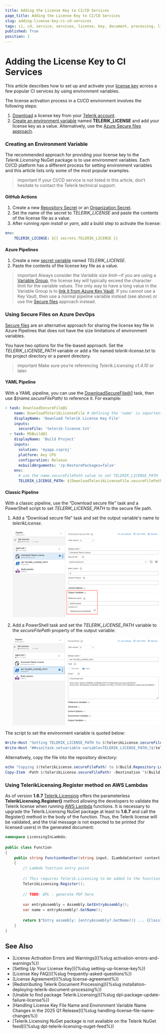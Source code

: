 ```yaml
---
title: Adding the License Key to CI/CD Services
page_title: Adding the License Key to CI/CD Services
slug: adding-license-key-ci-cd-services
tags: ci, cd, service, services, license, key, document, processing, libraries
published: True
position: 1
---
```


# Adding the License Key to CI Services
This article describes how to set up and activate your [license key](https://www.telerik.com/account/your-licenses/license-keys) across a few popular CI services by using environment variables.

The license activation process in a CI/CD environment involves the following steps:

1. [Download](https://www.telerik.com/account/your-licenses/license-keys) a license key from your [Telerik account](https://www.telerik.com/account/).
1. [Create an environment variable](#creating-an-environment-variable) named **TELERIK_LICENSE** and add your license key as a value. Alternatively, use the [Azure Secure files approach](#using-secure-files-on-azure-devops).

### Creating an Environment Variable
The recommended approach for providing your license key to the _Telerik.Licensing_ NuGet package is to use environment variables. Each CI/CD platform has a different process for setting environment variables and this article lists only some of the most popular examples.

>important If your CI/CD service is not listed in this article, don’t hesitate to contact the Telerik technical support.

#### GitHub Actions
1. Create a new [Repository Secret](https://docs.github.com/en/actions/reference/encrypted-secrets#creating-encrypted-secrets-for-a-repository) or an [Organization Secret](https://docs.github.com/en/actions/reference/encrypted-secrets#creating-encrypted-secrets-for-an-organization).
1. Set the name of the secret to _TELERIK\_LICENSE_ and paste the contents of the license file as a value.
1. After running _npm install_ or _yarn_, add a build step to activate the license:

```yaml
env:
    TELERIK_LICENSE: ${{ secrets.TELERIK_LICENSE }}
```

#### Azure Pipelines
1. Create a new [secret variable](https://learn.microsoft.com/en-us/azure/devops/pipelines/process/variables?view=azure-devops&tabs=yaml%2Cbatch#secret-variables) named _TELERIK\_LICENSE_.
1. Paste the contents of the license key file as a value.

>important Always consider the _Variable size limit_—if you are using a [Variable Group](https://learn.microsoft.com/en-us/azure/devops/pipelines/library/variable-groups?view=azure-devops&tabs=azure-pipelines-ui%2Cyaml), the license key will typically exceed the character limit for the variable values. The only way to have a long value in the Variable Group is to [link it from Azure Key Vault](https://learn.microsoft.com/en-us/azure/devops/pipelines/library/link-variable-groups-to-key-vaults?view=azure-devops). If you cannot use a Key Vault, then use a normal pipeline variable instead (see above) or use the [Secure files](#using-secure-files-on-azure-devops) approach instead.

### Using Secure Files on Azure DevOps

[Secure files](https://learn.microsoft.com/en-us/azure/devops/pipelines/library/secure-files?view=azure-devops) are an alternative approach for sharing the license key file in Azure Pipelines that does not have the size limitations of environment variables.

You have two options for the file-based approach. Set the _TELERIK_LICENSE_PATH_ variable or add a file named _telerik-license.txt_ to the project directory or a parent directory.

>important Make sure you’re referencing _Telerik.Licensing v1.4.10_ or later.

#### YAML Pipeline

With a YAML pipeline, you can use the [DownloadSecureFile@1](https://learn.microsoft.com/en-us/azure/devops/pipelines/tasks/reference/download-secure-file-v1?view=azure-pipelines) task, then use _$(name.secureFilePath)_ to reference it. For example:

```yaml
- task: DownloadSecureFile@1
    name: DownloadTelerikLicenseFile # defining the 'name' is important
    displayName: 'Download Telerik License Key File'
    inputs:
      secureFile: 'telerik-license.txt'
  - task: MSBuild@1
    displayName: 'Build Project'
    inputs:
      solution: 'myapp.csproj'
      platform: Any CPU
      configuration: Release
      msbuildArguments: '/p:RestorePackages=false'
    env:
      # use the name.secureFilePath value to set TELERIK_LICENSE_PATH
      TELERIK_LICENSE_PATH: $(DownloadTelerikLicenseFile.secureFilePath)
```
#### Classic Pipeline

With a classic pipeline, use the “Download secure file” task and a PowerShell script to set _TELERIK\_LICENSE\_PATH_ to the secure file path.

1. Add a “Download secure file” task and set the output variable's name to _telerikLicense_.

    ![Classic Pipeline 1](images/license-key-classic-pipeline-1.png) 

1. Add a PowerShell task and set the _TELERIK\_LICENSE\_PATH_ variable to the _secureFilePath_ property of the output variable:

    ![Classic Pipeline 2](images/license-key-classic-pipeline-2.png) 

The script to set the environment variable is quoted below:

```powershell
Write-Host "Setting TELERIK_LICENSE_PATH to $(telerikLicense.secureFilePath)"
Write-Host "##vso[task.setvariable variable=TELERIK_LICENSE_PATH;]$(telerikLicense.secureFilePath)"
```

Alternatively, copy the file into the repository directory:

```powershell
echo "Copying $(telerikLicense.secureFilePath) to $(Build.Repository.LocalPath)/telerik-license.txt"
Copy-Item -Path $(telerikLicense.secureFilePath) -Destination "$(Build.Repository.LocalPath)/telerik-license.txt" -Force
```

### Using TelerikLicensing.Register method on AWS Lambdas

As of version **1.6.7** [ Telerik.Licensing](https://www.nuget.org/packages/Telerik.Licensing) offers the parameterless **TelerikLicensing.Register()** method allowing the developers to validate the Telerik license when running [AWS Lambda](https://docs.aws.amazon.com/lambda/latest/dg/welcome.html) functions. It is necessary to upgrade the Telerik.Licensing NuGet package at least to **1.6.7** and call the Register() method in the body of the function. Thus, the Telerik license will be validated, and the trial message is not expected to be printed (for licensed users) in the generated document:

```csharp
namespace LicensingInLambda;
 
public class Function
{
    public string FunctionHandler(string input, ILambdaContext context)
    {
        // Lambda function entry point
 
        // This requires Telerik.Licensing to be added to the function project
        TelerikLicensing.Register();
 
        // TODO: DPL - generate PDF here
 
        var entryAssembly = Assembly.GetEntryAssembly();
        var name = entryAssembly?.GetName();
 
        return $"Entry assembly: {entryAssembly?.GetName()} ... {Class1.DoYourMagic()}";
    }
}
```

## See Also

* [License Activation Errors and Warnings]({%slug activation-errors-and-warnings%})
* [Setting Up Your License Key]({%slug setting-up-license-key%})
* [License Key FAQ]({%slug frequently-asked-questions%})
* [License Agreement]({%slug license-agreement%})
* [Redistributing Telerik Document Processing]({%slug installation-deploying-telerik-document-processing%})
* [Unable to find package Telerik.Licensing]({%slug dpl-package-update-failure-license%})
* [Handling License Key File Name and Environment Variable Name Changes in the 2025 Q1 Release]({%slug handling-license-file-name-changes%})
* [Telerik.Licensing NuGet package is not available on the Telerik NuGet feed]({%slug dpl-telerik-licensing-nuget-feed%})


